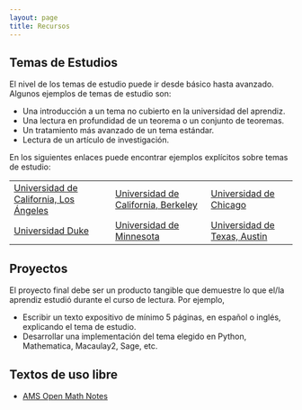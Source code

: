 ```yaml
---
layout: page
title: Recursos
---
```


## Temas de Estudios

El nivel de los temas de estudio puede ir desde básico hasta avanzado. Algunos ejemplos de temas de estudio son:
<ul>
    <li>Una introducción a un tema no cubierto en la universidad del aprendiz.</li>
    <li>Una lectura en profundidad de un teorema o un conjunto de teoremas.</li>
    <li>Un tratamiento más avanzado de un tema estándar.</li>
    <li>Lectura de un artículo de investigación.</li>
</ul>

En los siguientes enlaces puede encontrar ejemplos explícitos sobre temas de estudio:
<table>
  <tr>
    <td><a href="https://www.math.ucla.edu/~drp/past_projects.html">Universidad de California, Los Ángeles</a></td>
    <td><a href="https://math.berkeley.edu/wp/drp/past-drp-projects/">Universidad de California, Berkeley</a></td>
    <td><a href="https://math.uchicago.edu/~drp/past-projects/">Universidad de Chicago</a></td>
  </tr>
  <tr>
    <td><a href="https://sites.google.com/view/twoples/about/past-years?authuser=0">Universidad Duke</a></td>
    <td><a href="https://www-users.cse.umn.edu/~mahrud/drp/bookshelf/">Universidad de Minnesota</a></td>
    <td><a href="https://web.ma.utexas.edu/users/drp/projects.html">Universidad de Texas, Austin</a></td>
  </tr>
</table>

## Proyectos
El proyecto final debe ser un producto tangible que demuestre lo que el/la aprendiz estudió durante el curso de lectura. Por ejemplo,
<ul>
    <li>Escribir un texto expositivo de mínimo 5  páginas, en español o inglés, explicando el tema de estudio. </li>
    <li>Desarrollar una implementación del tema elegido en Python, Mathematica, Macaulay2, Sage, etc.</li>
</ul>

## Textos de uso libre
<ul>
    <li><a href="https://www.ams.org/open-math-notes ">AMS Open Math Notes</a></li>    
</ul>
